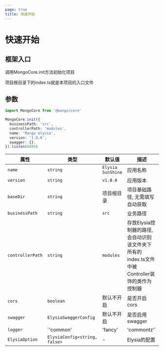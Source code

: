 ```yaml
---
page: true
title: 快速开始 
---
```


# 快速开始

## 框架入口
调用MongoCore.init方法初始化项目

项目根目录下的index.ts就是本项目的入口文件

## 参数
```ts
import MongoCore from '@mango/core'

MongoCore.init({
  businessPath: 'src',
  controllerPath: 'modules',
  name: 'Mango elysia',
  version: '1.0.0',
  swagger: {},
}).listen(8899)

```
| 属性               | 类型                                       | 默认值                       | 描述                              |
|--------------------|------------------------------------------|------------------------------|-----------------------------------|
| `name`             | `string`                                 | `Elysia SunShine`            | 应用名称                          |
| `version`          | `string`                                 | `v1.0.0`                     | 应用版本                          |
| `baseDir`         | `string`                                 | 项目根目录                   | 项目基础路径, 无需填写自动获取   |
| `businessPath`     | `string`                                 | `src`                        | 业务路径                          |
| `controllerPath`   | `string`                                 | `modules`                    | 存放Elysia控制器的路径,会自动识别该文件夹下所有的index.ts文件中被Controller装饰的类作为控制器           |
| `cors`             | `boolean`                                | 默认不开启                           | 是否开启cors                     |
| `swagger`          | `ElysiaSwaggerConfig`     | 默认不开启                            | 是否启用swagger                  |
| `logger`           | `'common' | 'fancy' | 'commontz'`      | 默认不开启                            | 是否启用日志，有三种样式选择     |
| `ElysiaOption`           | `ElysiaConfig<string, false>`      | -                            | Elysia的配置     |